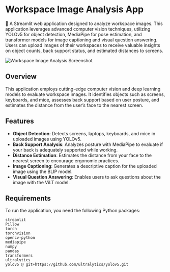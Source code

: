 # Workspace Image Analysis App

🏢 A Streamlit web application designed to analyze workspace images. This application leverages advanced computer vision techniques, utilizing YOLOv5 for object detection, MediaPipe for pose estimation, and transformer models for image captioning and visual question answering. Users can upload images of their workspaces to receive valuable insights on object counts, back support status, and estimated distances to screens.

![Workspace Image Analysis Screenshot](https://github.com/user-attachments/assets/032930e9-e6d4-43e3-8ffc-a33e04c40c31)

## Overview

This application employs cutting-edge computer vision and deep learning models to evaluate workspace images. It identifies objects such as screens, keyboards, and mice, assesses back support based on user posture, and estimates the distance from the user’s face to the nearest screen.

## Features

- **Object Detection**: Detects screens, laptops, keyboards, and mice in uploaded images using YOLOv5.
- **Back Support Analysis**: Analyzes posture with MediaPipe to evaluate if your back is adequately supported while working.
- **Distance Estimation**: Estimates the distance from your face to the nearest screen to encourage ergonomic practices.
- **Image Captioning**: Generates a descriptive caption for the uploaded image using the BLIP model.
- **Visual Question Answering**: Enables users to ask questions about the image with the ViLT model.

## Requirements

To run the application, you need the following Python packages:

```plaintext
streamlit
Pillow
torch
torchvision
opencv-python
mediapipe
numpy
pandas
transformers
ultralytics
yolov5 @ git+https://github.com/ultralytics/yolov5.git
